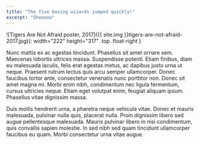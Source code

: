```yaml
---
title: "The five boxing wizards jumped quickly!"
excerpt: "Shooooo"
---
```


![Tigers Are Not Afraid poster, 2017]({{ site.img }}tigers-are-not-afraid-2017.jpg){: width="222" height="317" .top .float-right }

Nunc mattis ex ac egestas tincidunt. Phasellus sit amet ornare sem. Maecenas lobortis ultrices massa. Suspendisse potenti. Etiam finibus, diam eu malesuada iaculis, felis erat egestas metus, ac dapibus justo urna ut neque. Praesent rutrum lectus quis arcu semper ullamcorper. Donec faucibus tortor ante, consectetur venenatis nunc porttitor non. Donec sit amet magna mi. Morbi enim nibh, condimentum nec ligula fermentum, cursus ultricies neque. Etiam eget volutpat enim, feugiat aliquam ipsum. Phasellus vitae dignissim massa.

Duis mollis hendrerit urna, a pharetra neque vehicula vitae. Donec et mauris malesuada, pulvinar nulla quis, placerat nulla. Proin dignissim libero sed augue pellentesque malesuada. Mauris pulvinar libero in nisi condimentum, quis convallis sapien molestie. In sed nibh sed quam tincidunt ullamcorper faucibus eu quam. Morbi consectetur urna vitae augue.
